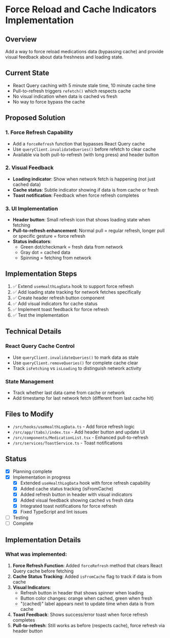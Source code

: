 # Force Reload and Cache Indicators Implementation

## Overview

Add a way to force reload medications data (bypassing cache) and provide visual feedback about data freshness and loading state.

## Current State

- React Query caching with 5 minute stale time, 10 minute cache time
- Pull-to-refresh triggers `refetch()` which respects cache
- No visual indication when data is cached vs fresh
- No way to force bypass the cache

## Proposed Solution

### 1. Force Refresh Capability

- Add a `forceRefresh` function that bypasses React Query cache
- Use `queryClient.invalidateQueries()` before refetch to clear cache
- Available via both pull-to-refresh (with long press) and header button

### 2. Visual Feedback

- **Loading indicator**: Show when network fetch is happening (not just cached data)
- **Cache status**: Subtle indicator showing if data is from cache or fresh
- **Toast notification**: Feedback when force refresh completes

### 3. UI Implementation

- **Header button**: Small refresh icon that shows loading state when fetching
- **Pull-to-refresh enhancement**: Normal pull = regular refresh, longer pull or specific gesture = force refresh
- **Status indicators**:
  - Green dot/checkmark = fresh data from network
  - Gray dot = cached data
  - Spinning = fetching from network

## Implementation Steps

1. ✅ Extend `useHealthLogData` hook to support force refresh
2. ✅ Add loading state tracking for network fetches specifically
3. ✅ Create header refresh button component
4. ✅ Add visual indicators for cache status
5. ✅ Implement toast feedback for force refresh
6. ✅ Test the implementation

## Technical Details

### React Query Cache Control

- Use `queryClient.invalidateQueries()` to mark data as stale
- Use `queryClient.removeQueries()` for complete cache clear
- Track `isFetching` vs `isLoading` to distinguish network activity

### State Management

- Track whether last data came from cache or network
- Add timestamp for last network fetch (different from last cache hit)

## Files to Modify

- `/src/hooks/useHealthLogData.ts` - Add force refresh logic
- `/src/app/(tabs)/index.tsx` - Add header button and update UI
- `/src/components/MedicationList.tsx` - Enhanced pull-to-refresh
- `/src/services/ToastService.ts` - Toast notifications

## Status

- [x] Planning complete
- [x] Implementation in progress
  - [x] Extended `useHealthLogData` hook with force refresh capability
  - [x] Added cache status tracking (isFromCache)
  - [x] Added refresh button in header with visual indicators
  - [x] Added visual feedback showing cached vs fresh data
  - [x] Integrated toast notifications for force refresh
  - [x] Fixed TypeScript and lint issues
- [ ] Testing
- [ ] Complete

## Implementation Details

### What was implemented:

1. **Force Refresh Function**: Added `forceRefresh` method that clears React Query cache before fetching
2. **Cache Status Tracking**: Added `isFromCache` flag to track if data is from cache
3. **Visual Indicators**:
   - Refresh button in header that shows spinner when loading
   - Button color changes: orange when cached, green when fresh
   - "(cached)" label appears next to update time when data is from cache
4. **Toast Feedback**: Shows success/error toast when force refresh completes
5. **Pull-to-refresh**: Still works as before (respects cache), force refresh via header button
